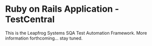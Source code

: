 ﻿# Ruby on Rails Application - TestCentral

This is the Leapfrog Systems SQA Test Automation Framework.
More information forthcoming... stay tuned.